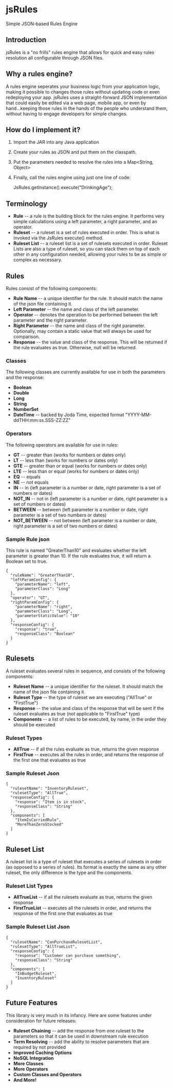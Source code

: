 # jsRules
Simple JSON-based Rules Engine

## Introduction

jsRules is a "no frills" rules engine that allows for quick and easy rules resolution all configurable through JSON 
files.

## Why a rules engine?

A rules engine seperates your business logic from your application logic, making it possible to changes those rules
without updating code or even redeploying your app. jsRules uses a straight-forward JSON implementation that could
easily be edited via a web page, mobile app, or even by hand...keeping those rules in the hands of the people who
understand them, without having to engage developers for simple changes. 

## How do I implement it?

1. Import the JAR into any Java application
2. Create your rules as JSON and put them on the classpath.
3. Put the parameters needed to resolve the rules into a Map<String, Object>
4. Finally, call the rules engine using just one line of code:


    JsRules.getInstance().execute("DrinkingAge");
       
## Terminology

+ **Rule** -- a rule is the building block for the rules engine. It performs very simple calculations using a left
parameter, a right parameter, and an operator.
+ **Ruleset** -- a ruleset is a set of rules executed in order. This is what is invoked via the JsRules execute() 
method.
+ **Ruleset List** -- a ruleset list is a set of rulesets executed in order. Ruleset Lists are also a type of ruleset,
so you can stack them on top of each other in any configuration needed, allowing your rules to be as simple or complex
as necessary.

## Rules

Rules consist of the following components:

+ **Rule Name** -- a unique identifier for the rule. It should match the name of the json file containing it.
+ **Left Parameter** -- the name and class of the left parameter.
+ **Operator** -- denotes the operation to be performed between the left parameter and the right parameter.
+ **Right Parameter** -- the name and class of the right parameter. Optionally, may contain a static value that will
always be used for comparison.
+ **Response** -- the value and class of the response. This will be returned if the rule evaluates as true. Otherwise,
null will be returned.

### Classes

The following classes are currently available for use in both the parameters and the response:

+ **Boolean**
+ **Double**
+ **Long**
+ **String**
+ **NumberSet**
+ **DateTime** -- backed by Joda Time, expected format "YYYY-MM-ddTHH:mm:ss.SSS-ZZ:ZZ"

### Operators

The following operators are available for use in rules:

+ **GT** -- greater than (works for numbers or dates only)
+ **LT** -- less than (works for numbers or dates only)
+ **GTE** -- greater than or equal (works for numbers or dates only)
+ **LTE** -- less than or equal (works for numbers or dates only)
+ **EQ** -- equals
+ **NE** -- not equals
+ **IN** -- in (left parameter is a number or date, right parameter is a set of numbers or dates)
+ **NOT_IN** -- not in (left parameter is a number or date, right parameter is a set of numbers or dates)
+ **BETWEEN** -- between (left parameter is a number or date, right parameter is a set of two numbers or dates)
+ **NOT_BETWEEN** -- not between (left parameter is a number or date, right parameter is a set of two numbers or dates)

### Sample Rule json

This rule is named "GreaterThan10" and evaluates whether the left parameter is greater than 10. If the rule evaluates
true, it will return a Boolean set to true.

    {
      "ruleName": "GreaterThan10",
      "leftParamConfig": {
        "parameterName": "left",
        "parameterClass": "Long"
      },
      "operator": "GT",
      "rightParamConfig": {
        "parameterName": "right",
        "parameterClass": "Long",
        "parameterStaticValue": "10"
      },
      "responseConfig": {
        "response": "true",
        "responseClass": "Boolean"
      }
    }

## Rulesets

A ruleset evaluates several rules in sequence, and consists of the following components:

+ **Ruleset Name** -- a unique identifier for the ruleset. It should match the name of the json file containing it.
+ **Ruleset Type** -- the type of ruleset we are executing ("AllTrue" or "FirstTrue")
+ **Response** -- the value and class of the response that will be sent if the ruleset evaluates as true (not applicable 
to "FirstTrue" type)
+ **Components** -- a list of rules to be executed, by name, in the order they should be executed

### Ruleset Types

+ **AllTrue** -- if all the rules evaluate as true, returns the given response
+ **FirstTrue** -- executes all the rules in order, and returns the response of the first one that evaluates as true

### Sample Ruleset Json

    {
      "rulesetName": "InventoryRuleset",
      "rulesetType": "AllTrue",
      "responseConfig": {
        "response": "Item is in stock",
        "responseClass": "String"
      },
      "components": [
        "ItemIsCarriedRule",
        "MoreThanZeroStocked"
      ]
    }
    
## Ruleset List

A ruleset list is a type of ruleset that executes a series of rulesets in order (as opposed to a series of rules). Its
format is exactly the same as any other ruleset, the only difference is the type and the components.

### Ruleset List Types

+ **AllTrueList** -- if all the rulesets evaluate as true, returns the given response
+ **FirstTrueList** -- executes all the rulesets in order, and returns the response of the first one that evaluates as 
true

### Sample Ruleset List Json

    {
      "rulesetName": "CanPurchaseRulesetList",
      "rulesetType": "AllTrueList",
      "responseConfig": {
        "response": "Customer can purchase something",
        "responseClass": "String"
      },
      "components": [
        "InBudgetRuleset",
        "InventoryRuleset"
      ]
    }
    
## Future Features

This library is very much in its infancy. Here are some features under consideration for future releases:

+ **Ruleset Chaining** -- add the response from one ruleset to the parameters so that it can be used in downstream rule
execution
+ **Term Resolving** -- add the ability to resolve parameters that are required by not provided
+ **Improved Caching Options**
+ **NoSQL Integration**
+ **More Classes**
+ **More Operators**
+ **Custom Classes and Operators**
+ **And More!**